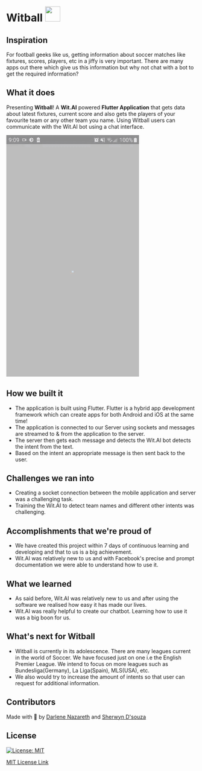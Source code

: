 # Witball <img src="https://www.premierleague.com/resources/prod/cd26ef0-2900/i/nike-ball-hub/balls/20.png" height="40px" width="40px"/>

## Inspiration
For football geeks like us, getting information about soccer matches like fixtures, scores, players, etc in a jiffy is very important. There are many apps out there which give us this information but why not chat with a bot to get the required information?

## What it does
Presenting <b>Witball</b>! A <b>Wit.AI</b> powered <b>Flutter Application</b> that gets data about latest fixtures, current score and also gets the players of your favourite team or any other team you name. Using Witball users can communicate with the Wit.AI bot using a chat interface.

![](demo.gif)

## How we built it
<ul><li>The application is built using Flutter. Flutter is a hybrid app development framework which can create apps for both Android and iOS at the same time!</li><li> The application is connected to our Server using sockets and messages are streamed to & from the application to the server. </li><li>The server then gets each message and detects the Wit.AI bot detects the intent from the text.</li><li> Based on the intent an appropriate message is then sent back to the user.</li></ul>

## Challenges we ran into
<ul><li>Creating a socket connection between the mobile application and server was a challenging task.</li>
<li>
Training the Wit.AI to detect team names and different other intents was challenging.</li></ul>

## Accomplishments that we're proud of
<ul><li>We have created this project within 7 days of continuous learning and developing and that to us is a big achievement. </li><li>Wit.AI was relatively new to us and with Facebook's precise and prompt documentation we were able to understand how to use it.</li></ul>

## What we learned
<ul>
<li>As said before, Wit.AI was relatively new to us and after using the software we realised how easy it has made our lives.</li>
<li> Wit.AI was really helpful to create our chatbot. Learning how to use it was a big boon for us.</li>
</ul>

## What's next for Witball
<ul>
<li>Witball is currently in its adolescence. There are many leagues current in the world of Soccer. We have focused just on one i.e the English Premier League. We intend to focus on more leagues such as Bundesliga(Germany), La Liga(Spain), MLS(USA), etc.</li><li> We also would try to increase the amount of intents so that user can request for additional information.</li></ul>

## Contributors

Made with 💙 by <a href="https://github.com/Darlene-Naz">Darlene Nazareth</a> and <a href="https://github.com/sherwyn11">Sherwyn D'souza</a></b>

## License

[![License: MIT](https://img.shields.io/badge/License-MIT-yellow.svg)](https://opensource.org/licenses/MIT)

[MIT License Link](https://github.com/Darlene-Naz/Witball/blob/master/LICENSE)
